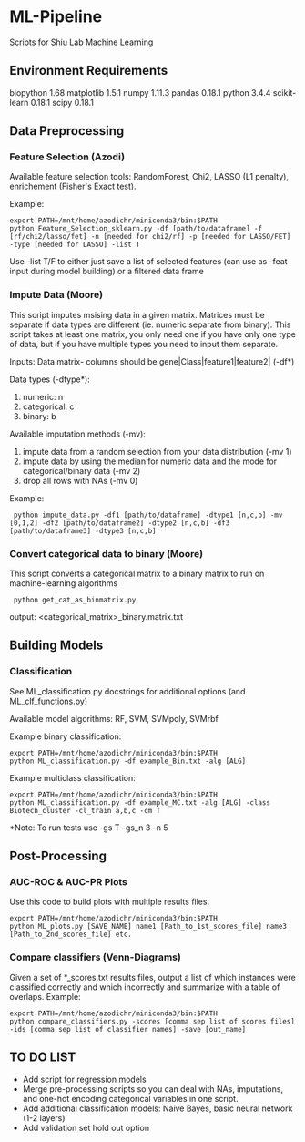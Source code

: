 # ML-Pipeline
Scripts for Shiu Lab Machine Learning

## Environment Requirements
biopython                 1.68
matplotlib                1.5.1
numpy                     1.11.3
pandas                    0.18.1
python                    3.4.4
scikit-learn              0.18.1
scipy                     0.18.1

## Data Preprocessing

### Feature Selection (Azodi)
Available feature selection tools: RandomForest, Chi2, LASSO (L1 penalty), enrichement (Fisher's Exact test).

Example:
<pre><code>export PATH=/mnt/home/azodichr/miniconda3/bin:$PATH
python Feature_Selection_sklearn.py -df [path/to/dataframe] -f [rf/chi2/lasso/fet] -n [needed for chi2/rf] -p [needed for LASSO/FET] -type [needed for LASSO] -list T </code></pre>
Use -list T/F to either just save a list of selected features (can use as -feat input during model building) or a filtered data frame

### Impute Data (Moore)

This script imputes msising data in a given matrix. Matrices must be separate if data types are different (ie. numeric separate from binary). This script takes at least one matrix, you only need one if you have only one type of data, but if you have multiple types you need to input them separate.

Inputs:
Data matrix- columns should be gene|Class|feature1|feature2| (-df*)

Data types (-dtype*):
1. numeric: n
2. categorical: c
3. binary: b

Available imputation methods (-mv):
1. impute data from a random selection from your data distribution (-mv 1)
2. impute data by using the median for numeric data and the mode for categorical/binary data (-mv 2)
3. drop all rows with NAs (-mv 0)

Example:
<pre><code> python impute_data.py -df1 [path/to/dataframe] -dtype1 [n,c,b] -mv [0,1,2] -df2 [path/to/dataframe2] -dtype2 [n,c,b] -df3 [path/to/dataframe3] -dtype3 [n,c,b]</code></pre>

### Convert categorical data to binary (Moore)

This script converts a categorical matrix to a binary matrix to run on machine-learning algorithms

<pre><code> python get_cat_as_binmatrix.py <categorical_matrix> </code></pre> 

output: <categorical_matrix>_binary.matrix.txt

## Building Models

### Classification
See ML_classification.py docstrings for additional options (and ML_clf_functions.py)

Available model algorithms: RF, SVM, SVMpoly, SVMrbf

Example binary classification:
<pre><code>export PATH=/mnt/home/azodichr/miniconda3/bin:$PATH
python ML_classification.py -df example_Bin.txt -alg [ALG] </code></pre>

Example multiclass classification:
<pre><code>export PATH=/mnt/home/azodichr/miniconda3/bin:$PATH
python ML_classification.py -df example_MC.txt -alg [ALG] -class Biotech_cluster -cl_train a,b,c -cm T</code></pre>

*Note: To run tests use -gs T -gs_n 3 -n 5 

## Post-Processing

### AUC-ROC & AUC-PR Plots
Use this code to build plots with multiple results files.

<pre><code>export PATH=/mnt/home/azodichr/miniconda3/bin:$PATH
python ML_plots.py [SAVE_NAME] name1 [Path_to_1st_scores_file] name3 [Path_to_2nd_scores_file] etc.</code></pre>

### Compare classifiers (Venn-Diagrams)
Given a set of *_scores.txt results files, output a list of which instances were classified correctly and which incorrectly and summarize with a table of overlaps.
Example:
<pre><code>export PATH=/mnt/home/azodichr/miniconda3/bin:$PATH
python compare_classifiers.py -scores [comma sep list of scores files] -ids [comma sep list of classifier names] -save [out_name]</code></pre>



## TO DO LIST

- Add script for regression models
- Merge pre-processing scripts so you can deal with NAs, imputations, and one-hot encoding categorical variables in one script.
- Add additional classification models: Naive Bayes, basic neural network (1-2 layers)
- Add validation set hold out option

